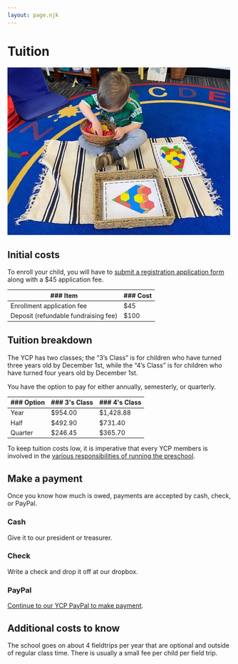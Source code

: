```yaml
---
layout: page.njk
---
```


# Tuition

<img class="page-image" src="/images/tuition.jpeg" alt="A student sitting on the floor sorts through assorted tiles to match them to an print out that outlines those shapes to match.">

## Initial costs

To enroll your child, you will have to [submit a registration application form](https://docs.google.com/forms/d/1URoJerAHiThIL6UPoQ-Yc0Cji7HRww0nunxDDx2I3J8/viewform?edit_requested=true) along with a $45 application fee.

| ### Item | ### Cost |
| ----------- | ----------- |
| Enrollment application fee | $45 |
| Deposit (refundable fundraising fee) | $100 |

## Tuition breakdown

The YCP has two classes; the “3’s Class” is for children who have turned three years old by December 1st, while the “4’s Class” is for children who have turned four years old by December 1st.

You have the option to pay for either annually, semesterly, or quarterly.

| ### Option | ### 3's Class | ### 4's Class |
| ----------- | ----------- | --- |
| Year | $954.00 | $1,428.88 |
| Half | $492.90 | $731.40 |
| Quarter | $246.45 | $365.70 |

To keep tuition costs low, it is imperative that every YCP members is involved in the [various responsibilities of running the preschool](/jobs).

## Make a payment

Once you know how much is owed, payments are accepted by cash, check, or PayPal.

### Cash

Give it to our president or treasurer.

### Check

Write a check and drop it off at our dropbox.

### PayPal

[Continue to our YCP PayPal to make payment](https://www.paypal.com/paypalme/ypsicoop).

## Additional costs to know

The school goes on about 4 fieldtrips per year that are optional and outside of regular class time. There is usually a small fee per child per field trip.


